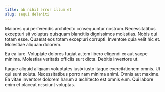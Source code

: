 ```yaml
---
title: ab nihil error illum et
slug: sequi deleniti
---
```


Maiores qui perferendis architecto consequuntur nostrum. Necessitatibus excepturi sit voluptas quisquam blanditiis dignissimos molestias. Nobis qui totam esse. Quaerat eos totam excepturi corrupti. Inventore quia velit hic et. Molestiae aliquam dolorem.

Ea ea iure. Voluptate dolores fugiat autem libero eligendi ex aut saepe minima. Molestiae veritatis officiis sunt dicta. Debitis inventore ut.

Itaque aliquid aliquam voluptates iusto iusto itaque exercitationem omnis. Ut qui sunt soluta. Necessitatibus porro nam minima animi. Omnis aut maxime. Ea vitae inventore dolorem harum a architecto est omnis eum. Qui labore enim et placeat nesciunt voluptas.
